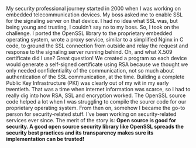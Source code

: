 My security professional journey started in 2000 when I was working on embedded telecommunication devices. My boss asked me to enable SSL for the signaling server on that device. I had no idea what SSL was, but being young and trusting, I couldn’t say no to my boss. So, I took on the challenge. I ported the OpenSSL library to the proprietary embedded operating system, wrote a proxy service, similar to a simplified Nginx in C code, to ground the SSL connection from outside and relay the request and response to the signaling server running behind. Oh, and what X.509 certificate did I use? Great question! We created a program so each device would generate a self-signed certificate using RSA because we thought we only needed confidentiality of the communication, not so much about authentication of the SSL communication, at the time. Building a complete Public Key Infrastructure (PKI) was clearly out of my wit in my early twentieth. That was a time when internet information was scarce, so I had to really dig into how RSA, SSL and encryption worked. The OpenSSL source code helped a lot when I was struggling to compile the sourcr code for our proprietary operating system. From then on, somehow I became the go-to person for security-related stuff. I’ve been working on security-related services ever since. The merit of the story is: **Open source is good for security. A good open source security library like OpenSSL spreads the security best practices and its transparency makes sure its implementation can be trusted!**